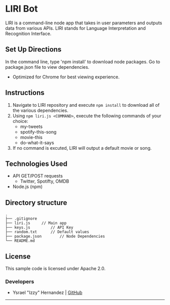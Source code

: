 # LIRI Bot
LIRI is a command-line node app that takes in user parameters and outputs data from various APIs. LIRI stands for Language Interpretation and Recognition Interface.

## Set Up Directions
In the command line, type 'npm install' to download node packages. Go to package.json file to view dependencies.
- Optimized for Chrome for best viewing experience.

## Instructions
1. Navigate to LIRI repository and execute `npm install` to download all of the various dependencies.
2. Using `npm liri.js <COMMAND>`, execute the following commands of your choice:
	- my-tweets
	- spotify-this-song
	- movie-this
	- do-what-it-says
3. If no command is excuted, LIRI will output a default movie or song.

## Technologies Used
- API GET/POST requests
	- Twitter, Spotifty, OMDB
- Node.js (npm)

## Directory structure
```none
.
├── .gitignore                   
├── liri.js		// Main app
├── keys.js 		// API Key
├── random.txt		// Default values
├── package.json       	// Node Dependencies	          
└── README.md               
```

## License
  This sample code is licensed under Apache 2.0.

### Developers
- Ysrael "Izzy" Hernandez | [GitHub](https://github.com/ykeanu)

-------------
